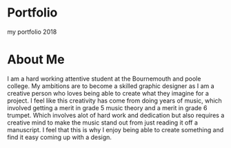 # Portfolio
my portfolio 2018

# About Me 
I am a hard working attentive student at the Bournemouth and poole college. My ambitions are to become a skilled graphic designer as I am a creative person who loves being able to create what they imagine for a project. I feel like this creativity has come from doing years of music, which involved getting a merit in grade 5 music  theory and a merit in grade 6 trumpet. Which involves alot of hard work and dedication but also requires a creative mind to make the music stand out from just reading it off a manuscript. I feel that this is why I enjoy being able to create something and find it easy coming up with a design. 
